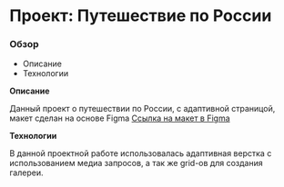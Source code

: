 # Проект: Путешествие по России

### Обзор
* Описание
* Технологии

**Описание**

Данный проект о путешествии по России, с адаптивной страницой, макет сделан на основе Figma [Ссылка на макет в Figma](https://www.figma.com/file/5S2WSbEFL6awjVWJ0NWL8Q/Sprint-3_-Russia-_-desktop-mobile?node-id=28503%3A0)

**Технологии**

В данной проектной работе использовалась адаптивная верстка с использованием медиа запросов, а так же grid-ов для создания галереи.
